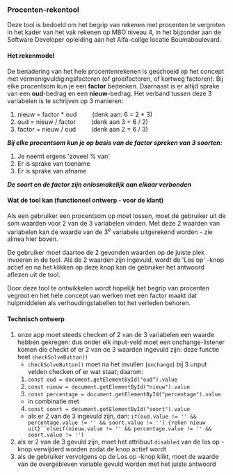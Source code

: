 ### Procenten-rekentool

Deze tool is bedoeld om het begrip van rekenen met procenten te vergroten in het kader van het vak rekenen op MBO niveau 4, in het bijzonder aan de Software Developer opleiding aan het Alfa-collge locatie Boumaboulevard.

#### Het rekenmodel

De benadering van het hele procentenrekenen is geschoeid op het concept met vermenigvuldigingsfactoren (of groeifactoren, of kortweg factoren): Bij elke procentsom kun je een **factor** bedenken. Daarnaast is er altijd sprake van een **oud**-bedrag en een **nieuw**-bedrag. Het verband tussen deze 3 variabelen is te schrijven op 3 manieren:

1. nieuw = factor * oud &nbsp;&nbsp;&nbsp;&nbsp;&nbsp;&nbsp;&nbsp;&nbsp;(denk aan: 6 = 2 * 3)
2. oud = nieuw / factor &nbsp;&nbsp;&nbsp;&nbsp;&nbsp;&nbsp;&nbsp;&nbsp;(denk aan 3 = 6 / 2)
3. factor = nieuw / oud &nbsp;&nbsp;&nbsp;&nbsp;&nbsp;&nbsp;&nbsp;&nbsp;(denk aan 2 = 6 / 3)

***Bij elke procentsom kun je op basis van de factor spreken van 3 soorten:***

1. Je neemt ergens 'zoveel % van'
2. Er is sprake van toename
3. Er is sprake van afname

***De soort en de factor zijn onlosmakelijk aan elkaar verbonden***

#### Wat de tool kan (functioneel ontwerp - voor de klant)

Als een gebruiker een procentsom op moet lossen, moet de gebruiker uit de som waarden voor 2 van de 3 variabelen vinden. Met deze 2 waarden van variabelen kan de waarde van de 3<sup>e</sup> variabele uitgerekend worden - zie alinea hier boven.

De gebruiker moet daartoe de 2 gevonden waarden op de juiste plek invoeren in de tool. Als de 2 waarden zijn ingevuld, wordt de 'Los op' -knop actief en na het klikken op deze knop kan de gebruiker het antwoord aflezen uit de tool.

Door deze tool te ontwikkelen wordt hopelijk het begrip van procenten vegroot en het hele concept van werken met een factor maakt dat hulpmiddelen als verhoudingstabellen tot het verleden behoren.

#### Technisch ontwerp

1. onze app moet steeds checken of 2 van de 3 variabelen een waarde hebben gekregen: dus onder elk input-veld moet een onchange-listener komen die checkt of er 2 van de 3 waarden ingevuld zijn: deze functie heet `checkSolveButton()` 
    - `checkSolveButton()` moet na het invullen (`onchange`) bij 3 unput velden checken of er wat staat; daarom:
    1. `const oud = document.getElementById("oud").value`
    2. `const nieuw = document.getElementById("nieuw").value`
    3. `const percentage = document.getElementById("percentage").value`
    - in combinatie met
    4. `const soort = document.getElementById("soort").value`
    - als er 2 van de 3 ingevuld zijn, dan: `if(oud.value != '' && percentage.value != '' && soort.value != '') {reken nieuw uit}``elseif(nieuw.value != '' && percentage.value != '' && soort.value != '')`
2. als er 2 van de 3 gevuld zijn, moet het attribuut `disabled` van de los op -knop verwijderd worden zodat de knop actief wordt
3. als de gebruiker vervolgens op de Los op -knop klikt, moet de waarde van de overgebleven variable gevuld worden met het juiste antwoord